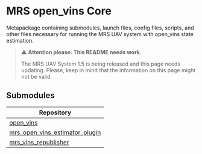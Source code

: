 # MRS open_vins Core

Metapackage containing submodules, launch files, config files, scripts, and other files necessary for running the MRS UAV system with open_vins state estimation.

> :warning: **Attention please: This README needs work.**
>
> The MRS UAV System 1.5 is being released and this page needs updating. Please, keep in mind that the information on this page might not be valid.

## Submodules

| Repository                                                                                  |
|---------------------------------------------------------------------------------------------|
| [open_vins](https://github.com/ctu-mrs/open_vins)                                           |
| [mrs_open_vins_estimator_plugin](https://github.com/ctu-mrs/mrs_open_vins_estimator_plugin) |
| [mrs_vins_republisher](https://github.com/ctu-mrs/mrs_vins_republisher)                     |

